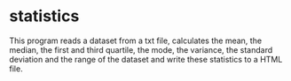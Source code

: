 # statistics
This program reads a dataset from a txt file, calculates the mean, the median, the first and third quartile, the mode, the variance, the standard deviation and the range of the dataset and write these statistics to a HTML file.
